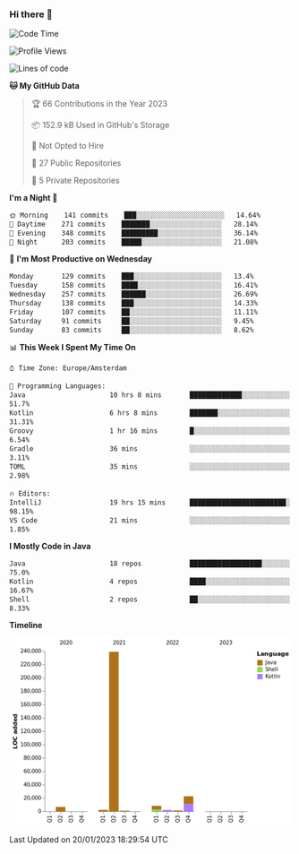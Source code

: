 ### Hi there 👋


<!--START_SECTION:waka-->
![Code Time](http://img.shields.io/badge/Code%20Time-2%2C909%20hrs%2025%20mins-blue)

![Profile Views](http://img.shields.io/badge/Profile%20Views-5-blue)

![Lines of code](https://img.shields.io/badge/From%20Hello%20World%20I%27ve%20Written-283%20Thousand%20lines%20of%20code-blue)

**🐱 My GitHub Data** 

> 🏆 66 Contributions in the Year 2023
 > 
> 📦 152.9 kB Used in GitHub's Storage 
 > 
> 🚫 Not Opted to Hire
 > 
> 📜 27 Public Repositories 
 > 
> 🔑 5 Private Repositories  
 > 
**I'm a Night 🦉** 

```text
🌞 Morning    141 commits    ███░░░░░░░░░░░░░░░░░░░░░░   14.64% 
🌆 Daytime    271 commits    ███████░░░░░░░░░░░░░░░░░░   28.14% 
🌃 Evening    348 commits    █████████░░░░░░░░░░░░░░░░   36.14% 
🌙 Night      203 commits    █████░░░░░░░░░░░░░░░░░░░░   21.08%

```
📅 **I'm Most Productive on Wednesday** 

```text
Monday       129 commits    ███░░░░░░░░░░░░░░░░░░░░░░   13.4% 
Tuesday      158 commits    ████░░░░░░░░░░░░░░░░░░░░░   16.41% 
Wednesday    257 commits    ██████░░░░░░░░░░░░░░░░░░░   26.69% 
Thursday     138 commits    ███░░░░░░░░░░░░░░░░░░░░░░   14.33% 
Friday       107 commits    ██░░░░░░░░░░░░░░░░░░░░░░░   11.11% 
Saturday     91 commits     ██░░░░░░░░░░░░░░░░░░░░░░░   9.45% 
Sunday       83 commits     ██░░░░░░░░░░░░░░░░░░░░░░░   8.62%

```


📊 **This Week I Spent My Time On** 

```text
⌚︎ Time Zone: Europe/Amsterdam

💬 Programming Languages: 
Java                     10 hrs 8 mins       █████████████░░░░░░░░░░░░   51.7% 
Kotlin                   6 hrs 8 mins        ███████░░░░░░░░░░░░░░░░░░   31.31% 
Groovy                   1 hr 16 mins        █░░░░░░░░░░░░░░░░░░░░░░░░   6.54% 
Gradle                   36 mins             ░░░░░░░░░░░░░░░░░░░░░░░░░   3.11% 
TOML                     35 mins             ░░░░░░░░░░░░░░░░░░░░░░░░░   2.98%

🔥 Editors: 
IntelliJ                 19 hrs 15 mins      ████████████████████████░   98.15% 
VS Code                  21 mins             ░░░░░░░░░░░░░░░░░░░░░░░░░   1.85%

```

**I Mostly Code in Java** 

```text
Java                     18 repos            ██████████████████░░░░░░░   75.0% 
Kotlin                   4 repos             ████░░░░░░░░░░░░░░░░░░░░░   16.67% 
Shell                    2 repos             ██░░░░░░░░░░░░░░░░░░░░░░░   8.33%

```


**Timeline**

![Chart not found](https://raw.githubusercontent.com/powercasgamer/powercasgamer/master/charts/bar_graph.png) 


 Last Updated on 20/01/2023 18:29:54 UTC
<!--END_SECTION:waka-->
